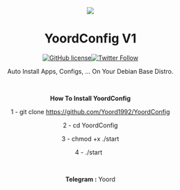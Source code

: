 <center>
<img src="http://s7.picofile.com/file/8378262742/1.png">
<center/>

# YoordConfig V1 
 [![GitHub license](https://img.shields.io/github/license/persepolisdm/persepolis.svg)](https://github.com/persepolisdm/persepolis/blob/master/LICENSE)[![Twitter Follow](https://img.shields.io/twitter/follow/persepolisdm.svg?style=social&label=Follow)](https://twitter.com/Yoord1992)

Auto Install Apps, Configs, ... On Your Debian Base Distro.
<p>


  &nbsp;

<b>How To Install YoordConfig</b>

1 - git clone https://github.com/Yoord1992/YoordConfig
<p>
2 - cd YoordConfig
<p>
3 - chmod +x ./start
<p>
4 - ./start
&nbsp;
  <p>
    <p>
&nbsp;
&nbsp;
<p>
<b>Telegram :</b> Yoord
<p>

